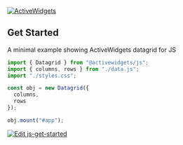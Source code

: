 [![ActiveWidgets](http://www.activewidgets.com/include/logo/aw-logo-40.png?activewidgets/js)](http://www.activewidgets.com/)

## Get Started

A minimal example showing ActiveWidgets datagrid for JS

```js
import { Datagrid } from "@activewidgets/js";
import { columns, rows } from "./data.js";
import "./styles.css";

const obj = new Datagrid({
  columns,
  rows
});

obj.mount("#app");
```

[![Edit js-get-started](https://codesandbox.io/static/img/play-codesandbox.svg)](https://codesandbox.io/s/github/activewidgets/js/tree/master/examples/get-started)
